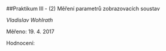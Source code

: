 ##Praktikum III - (2) Měření parametrů zobrazovacích soustav

*Vladislav Wohlrath*

Měřeno: 19. 4. 2017

Hodnocení: 

